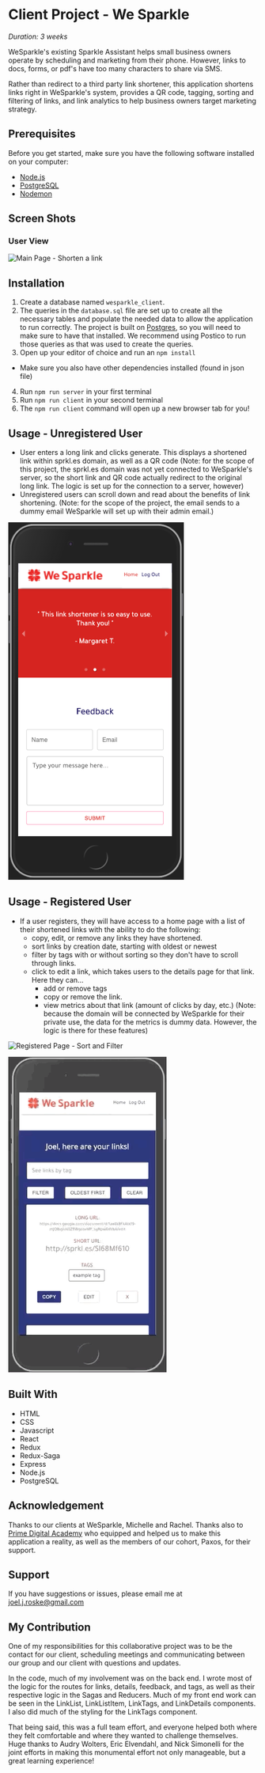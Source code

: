 # Client Project - We Sparkle

_Duration: 3 weeks_

WeSparkle's existing Sparkle Assistant helps small business owners operate by scheduling and marketing from their phone. However, links to docs, forms, or pdf's have too many characters to share via SMS.

Rather than redirect to a third party link shortener, this application shortens links right in WeSparkle's system, provides a QR code, tagging, sorting and filtering of links, and link analytics to help business owners target marketing strategy.

## Prerequisites

Before you get started, make sure you have the following software installed on your computer:

- [Node.js](https://nodejs.org/en/)
- [PostgreSQL](https://www.postgresql.org/)
- [Nodemon](https://nodemon.io/)

## Screen Shots

### User View
![Main Page - Shorten a link](src/images/shorten-link.gif)

## Installation

1. Create a database named `wesparkle_client`.
2. The queries in the `database.sql` file are set up to create all the necessary tables and populate the needed data to allow the application to run correctly. The project is built on [Postgres](https://www.postgresql.org/download/), so you will need to make sure to have that installed. We recommend using Postico to run those queries as that was used to create the queries. 
3. Open up your editor of choice and run an `npm install`
- Make sure you also have other dependencies installed (found in json file)
4. Run `npm run server` in your first terminal
5. Run `npm run client` in your second terminal
6. The `npm run client` command will open up a new browser tab for you!

## Usage - Unregistered User

- User enters a long link and clicks generate. This displays a shortened link within sprkl.es domain, as well as a QR code (Note: for the scope of this project, the sprkl.es domain was not yet connected to WeSparkle's server, so the short link and QR code actually redirect to the original long link. The logic is set up for the connection to a server, however)
- Unregistered users can scroll down and read about the benefits of link shortening. (Note: for the scope of the project, the email sends to a dummy email WeSparkle will set up with their admin email.)

![Main Page - Submit Feedback](src/images/feedback.png)

## Usage - Registered User
- If a user registers, they will have access to a home page with a list of their shortened links with the ability to do the following:
    - copy, edit, or remove any links they have shortened.
    - sort links by creation date, starting with oldest or newest
    - filter by tags with or without sorting so they don't have to scroll through links.
    - click to edit a link, which takes users to the details page for that link. Here they can...
        - add or remove tags
        - copy or remove the link.
        - view metrics about that link (amount of clicks by day, etc.) (Note: because the domain will be connected by WeSparkle for their private use, the data for the metrics is dummy data. However, the logic is there for these features)

![Registered Page - Sort and Filter](src/images/sort-link.gif)

![Registered Page - Edit Tags](src/images/edit-tags.gif)

## Built With
- HTML
- CSS
- Javascript
- React
- Redux
- Redux-Saga
- Express
- Node.js
- PostgreSQL

## Acknowledgement
Thanks to our clients at WeSparkle, Michelle and Rachel. Thanks also to [Prime Digital Academy](www.primeacademy.io) who equipped and helped us to make this application a reality, as well as the members of our cohort, Paxos, for their support.

## Support
If you have suggestions or issues, please email me at [joel.j.roske@gmail.com](www.google.com)

## My Contribution

One of my responsibilities for this collaborative project was to be the contact for our client, scheduling meetings and communicating between our group and our client with questions and updates.

In the code, much of my involvement was on the back end. I wrote most of the logic for the routes for links, details, feedback, and tags, as well as their respective logic in the Sagas and Reducers. Much of my front end work can be seen in the LinkList, LinkListItem, LinkTags, and LinkDetails components. I also did much of the styling for the LinkTags component.

That being said, this was a full team effort, and everyone helped both where they felt comfortable and where they wanted to challenge themselves. Huge thanks to Audry Wolters, Eric Elvendahl, and Nick Simonelli for the joint efforts in making this monumental effort not only manageable, but a great learning experience!

